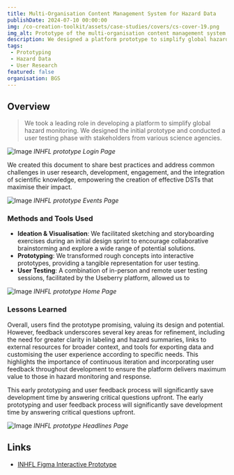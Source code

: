 ```yaml
---
title: Multi-Organisation Content Management System for Hazard Data
publishDate: 2024-07-10 00:00:00
img: /co-creation-toolkit/assets/case-studies/covers/cs-cover-19.png
img_alt: Prototype of the multi-organisation content management system for hazard data
description: We designed a platform prototype to simplify global hazard monitoring, incorporating user feedback to refine the design.
tags:
 - Prototyping
 - Hazard Data
 - User Research
featured: false
organisation: BGS
---
```


## Overview

> We took a leading role in developing a platform to simplify global hazard monitoring. We designed the initial prototype and conducted a user testing phase with stakeholders from various science agencies.

![Image](/co-creation-toolkit/assets/case-studies/inhfl/sign-in.png)
*INHFL prototype Login Page*

We created this document to share best practices and address common challenges in user research, development, engagement, and the integration of scientific knowledge, empowering the creation of effective DSTs that maximise their impact.

![Image](/co-creation-toolkit/assets/case-studies/inhfl/view-data.png)
*INHFL prototype Events Page*

### Methods and Tools Used

* **Ideation & Visualisation**: We facilitated sketching and storyboarding exercises during an initial design sprint to encourage collaborative brainstorming and explore a wide range of potential solutions.
* **Prototyping**: We transformed rough concepts into interactive prototypes, providing a tangible representation for user testing.
* **User Testing**: A combination of in-person and remote user testing sessions, facilitated by the Useberry platform, allowed us to

![Image](/co-creation-toolkit/assets/case-studies/inhfl/home.png)
*INHFL prototype Home Page*

### Lessons Learned

Overall, users find the prototype promising, valuing its design and potential. However, feedback underscores several key areas for refinement, including the need for greater clarity in labeling and hazard summaries, links to external resources for broader context, and  tools for exporting data and customising the user experience according to specific needs. This highlights the importance of continuous iteration and incorporating user feedback throughout development to ensure the platform delivers maximum value to those in hazard monitoring and response. 

This early prototyping and user feedback process will significantly save development time by answering critical questions upfront. The early prototyping and user feedback process will significantly save development time by answering critical questions upfront.

![Image](/co-creation-toolkit/assets/case-studies/inhfl/headlines.png)
*INHFL prototype Headlines Page*

## Links

* [INHFL Figma Interactive Prototype](https://www.figma.com/proto/SszgfI11TuW4Td3Bhe5ikw/IFL-Back-End-Prototype?page-id=&node-id=2503-2968&viewport=-288%2C1264%2C0.21&t=0HPvj9oyKuJZNF95-1&scaling=min-zoom&content-scaling=fixed&starting-point-node-id=2503%3A2968)
